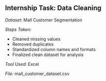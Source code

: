 ## Internship Task: Data Cleaning

*Dataset:* Mall Customer Segmentation

*Steps Taken:*
- Cleaned missing values
- Removed duplicates
- Standardized column names and formats
- Finalized clean dataset for analysis

*Tool Used:* Excel

*File:* mall_customer_dataset.csv
